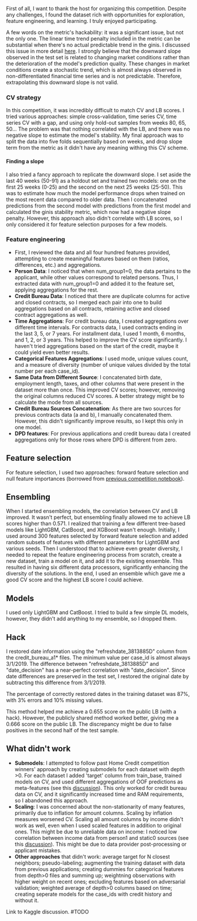 First of all, I want to thank the host for organizing this competition. Despite any challenges, I found the dataset rich with opportunities for exploration, feature engineering, and learning. I truly enjoyed participating.

A few words on the metric's hackability: it was a significant issue, but not the only one. The linear time trend penalty included in the metric can be substantial when there's no actual predictable trend in the ginis. I discussed this issue in more detail [here](https://www.kaggle.com/code/eivolkova/stability-metric-issue-probabilistic-approach/notebook). I strongly believe that the downward slope observed in the test set is related to changing market conditions rather than the deterioration of the model's prediction quality. These changes in market conditions create a stochastic trend, which is almost always observed in non-differentiated financial time series and is not predictable. Therefore, extrapolating this downward slope is not valid.

### CV strategy
In this competition, it was incredibly difficult to match CV and LB scores. I tried various approaches: simple cross-validation, time series CV, time series CV with a gap, and using only hold-out samples from weeks 80, 65, 50... The problem was that nothing correlated with the LB, and there was no negative slope to estimate the model's stability. My final approach was to split the data into five folds sequentially based on weeks, and drop slope term from the metric as it didn't have any meaning withing this CV scheme.

#### Finding a slope
I also tried a fancy approach to replicate the downward slope. I set aside the last 40 weeks (50-91) as a holdout set and trained two models: one on the first 25 weeks (0-25) and the second on the next 25 weeks (25-50). This was to estimate how much the model performance drops when trained on the most recent data compared to older data. Then I concatenated predictions from the second model with predictions from the first model and calculated the ginis stability metric, which now had a negative slope penalty. However, this approach also didn't correlate with LB scores, so I only considered it for feature selection purposes for a few models.

### Feature engineering
- First, I reviewed the data and all four hundred features provided, attempting to create meaningful features based on them (ratios, differences, etc.) and aggregations.
- **Person Data**: I noticed that when num_group1=0, the data pertains to the applicant, while other values correspond to related persons. Thus, I extracted data with num_group1=0 and added it to the feature set, applying aggregations for the rest.
- **Credit Bureau Data**: I noticed that there are duplicate columns for active and closed contracts, so I merged each pair into one to build aggregations based on all contracts, retaining active and closed contract aggregations as well.
- **Time Aggregations**: For credit bureau data, I created aggregations over different time intervals. For contracts data, I used contracts ending in the last 3, 5, or 7 years. For installment data, I used 1 month, 6 months, and 1, 2, or 3 years. This helped to improve the CV score significantly. I haven't tried aggregations based on the start of the credit, maybe it could yield even better results.
- **Categorical Features Aggregations**: I used mode, unique values count, and a measure of diversity (number of unique values divided by the total number per each case_id).
- **Same Data from Different Source**: I concatenated birth date, employment length, taxes, and other columns that were present in the dataset more than once. This improved CV scores; however, removing the original columns reduced CV scores. A better strategy might be to calculate the mode from all sources.
- **Credit Bureau Sources Concatenation**: As there are two sources for previous contracts data (a and b), I manually concatenated them. However, this didn't significantly improve results, so I kept this only in one model.
- **DPD features**: For previous applications and credit bureau data I created aggregations only for those rows where DPD is different from zero.

## Feature selection
For feature selection, I used two approaches: forward feature selection and null feature importances (borrowed from [previous competition notebook](https://www.kaggle.com/code/ogrellier/feature-selection-with-null-importances)).

## Ensembling
When I started ensembling models, the correlation between CV and LB improved. It wasn't perfect, but ensembling finally allowed me to achieve LB scores higher than 0.571. I realized that training a few different tree-based models like LightGBM, CatBoost, and XGBoost wasn't enough. Initially, I used around 300 features selected by forward feature selection and added random subsets of features with different parameters for LightGBM and various seeds. Then I understood that to achieve even greater diversity, I needed to repeat the feature engineering process from scratch, create a new dataset, train a model on it, and add it to the existing ensemble. This resulted in having six different data processors, significantly enhancing the diversity of the solutions. In the end, I used an ensemble which gave me a good CV score and the highest LB score I could achieve. 

## Models
I used only LightGBM and CatBoost. I tried to build a few simple DL models, however, they didn't add anything to my ensemble, so I dropped them.

## Hack

I restored date information using the "refreshdate_3813885D" column from the credit_bureau_a1* files. The minimum value per case_id is almost always 3/1/2019. The difference between "refreshdate_3813885D" and "date_decision" has a near-perfect correlation with "date_decision". Since date differences are preserved in the test set, I restored the original date by subtracting this difference from 3/1/2019.

The percentage of correctly restored dates in the training dataset was 87%, with 3% errors and 10% missing values.

This method helped me achieve a 0.655 score on the public LB (with a hack). However, the publicly shared method worked better, giving me a 0.666 score on the public LB. The discrepancy might be due to false positives in the second half of the test sample. 

## What didn't work
- **Submodels**: I attempted to follow past Home Credit competition winners' approach by creating submodels for each dataset with depth >0. For each dataset I added 'target' column from train_base, trained models on CV, and used different aggregations of OOF predictions as meta-features (see this [discussion](https://www.kaggle.com/competitions/home-credit-default-risk/discussion/64596)). This only worked for credit bureau data on CV, and it significantly increased time and RAM requirements, so I abandoned this approach.
- **Scaling**: I was concerned about the non-stationarity of many features, primarily due to inflation for amount columns. Scaling by inflation measures worsened CV. Scaling all amount columns by income didn't work as well, even when I used scaled features in addition to original ones. This might be due to unreliable data on income: I noticed low correlation between income data from person1 and static0 sources (see this [discussion](https://www.kaggle.com/competitions/home-credit-credit-risk-model-stability/discussion/491927)). This might be due to data provider post-processing or applicant mistakes.
- **Other approaches** that didn't work: average target for N closest neighbors; pseudo-labeling; augmenting the training dataset with data from previous applications; creating dummies for categorical features from depth>0 files and summing up; weightning observations with higher weight on recent ones; excluding features based on adversarial validation; weighted average of depth>0 columns based on time; creating seperate models for the case_ids with credit history and without it.

Link to Kaggle discussion. #TODO